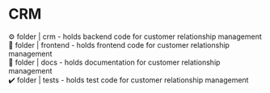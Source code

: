 # CRM

⚙️ folder | crm - holds backend code for customer relationship management <br>
📂 folder | frontend - holds frontend code for customer relationship management <br>
📃 folder | docs - holds documentation for customer relationship management <br>
✔️ folder | tests - holds test code for customer relationship management <br>